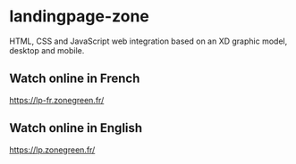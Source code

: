 # landingpage-zone
HTML, CSS and JavaScript web integration based on an XD graphic model, desktop and mobile.

## Watch online in French
https://lp-fr.zonegreen.fr/

## Watch online in English
https://lp.zonegreen.fr/

